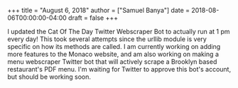 +++
title = "August 6, 2018"
author = ["Samuel Banya"]
date = 2018-08-06T00:00:00-04:00
draft = false
+++

I updated the Cat Of The Day Twitter Webscraper Bot to actually run at 1 pm every day! This took several
attempts since the urllib module is very specific on how its methods are called. I am currently working on
adding more features to the Monaco website, and am also working on making a menu webscraper Twitter bot that
will actively scrape a Brooklyn based restaurant's PDF menu. I'm waiting for Twitter to approve this bot's
account, but should be working soon.